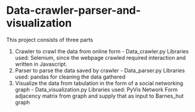 # Data-crawler-parser-and-visualization
This project consists of three parts
1. Crawler to crawl the data from online form - Data_crawler.py
   Libraries used: Selenium, since the webpage crawled required interaction and written in Javascript.
2. Parser to parse the data saved by crawler - Data_parser.py
   Libraries used: pandas for cleaning the data gathered
3. Visualize the data from tabulation in the form of a social networking graph - Data_visualization.py
   Libraries used: PyVis Network
   Form adjacency matrix from graph and supply that as input to Barnes_hut graph
